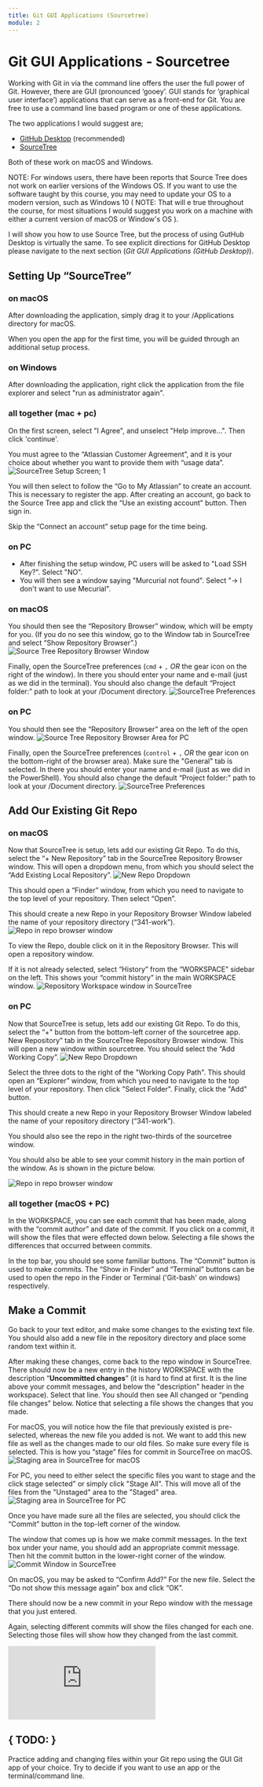 ```yaml
---
title: Git GUI Applications (Sourcetree)
module: 2
---
```


# Git GUI Applications - Sourcetree

Working with Git in via the command line offers the user the full power of Git. However, there are GUI (pronounced ‘gooey’. GUI stands for ‘graphical user interface’) applications that can serve as a front-end for Git. You are free to use a command line based program or one of these applications.

The two applications I would suggest are;

- [GitHub Desktop](https://desktop.github.com) (recommended)
- [SourceTree](https://www.sourcetreeapp.com) 


Both of these work on macOS and Windows.

NOTE: For windows users, there have been reports that Source Tree does not work on earlier versions of the Windows OS. If you want to use the software taught by this course, you may need to update your OS to a modern version, such as Windows 10 ( NOTE: That will e true throughout the course, for most situations I would suggest you work on a machine with either a current version of macOS or Window's OS ).


I will show you how to use Source Tree, but the process of using GutHub Desktop is virtually the same. To see explicit directions for GitHub Desktop please navigate to the next section (_Git GUI Applications (GitHub Desktop)_).

## Setting Up “SourceTree”

### on macOS

After downloading the application, simply drag it to your /Applications directory for macOS.

When you open the app for the first time, you will be guided through an additional setup process.

### on Windows

After downloading the application, right click the application from the file explorer and select "run as administrator again".

### all together (mac + pc)

On the first screen, select "I Agree", and unselect "Help improve...". Then click 'continue'.

You must agree to the “Atlassian Customer Agreement”, and it is your choice about whether you want to provide them with “usage data”.
![SourceTree Setup Screen; 1](../imgs/st_setup_1.jpg)

You will then select to follow the “Go to My Atlassian” to create an account. This is necessary to register the app. After creating an account, go back to the Source Tree app and click the “Use an existing account” button. Then sign in.

Skip the “Connect an account” setup page for the time being.

### on PC

- After finishing the setup window, PC users will be asked to "Load SSH Key?". Select "NO".
- You will then see a window saying "Murcurial not found". Select "-> I don't want to use Mecurial".


### on macOS

You should then see the “Repository Browser” window, which will be empty for you. (If you do no see this window, go to the Window tab in SourceTree and select “Show Repository Browser”.)
![Source Tree Repository Browser Window](../imgs/st_setup_2.jpg)

Finally, open the SourceTree preferences (`cmd` + `,` _OR_ the gear icon on the right of the window). In there you should enter your name and e-mail (just as we did in the terminal). You should also change the default “Project folder:” path to look at your /Document directory.
![SourceTree Preferences](../imgs/st_setup_3.jpg)

### on PC

You should then see the “Repository Browser” area on the left of the open window.
![Source Tree Repository Browser Area for PC](../imgs/pc_repo_browser.png)

Finally, open the SourceTree preferences (`control` + `,` _OR_ the gear icon on the bottom-right of the browser area). Make sure the "General" tab is selected. In there you should enter your name and e-mail (just as we did in the PowerShell). You should also change the default “Project folder:” path to look at your /Document directory.
![SourceTree Preferences](../imgs/st_setup_3_pc.png)





## Add Our Existing Git Repo

### on macOS

Now that SourceTree is setup, lets add our existing Git Repo. To do this, select the “+ New Repository” tab in the SourceTree Repository Browser window. This will open a dropdown menu, from which you should select the “Add Existing Local Repository”.
![New Repo Dropdown](../imgs/st_addRepo.jpg)

This should open a “Finder” window, from which you need to navigate to the top level of your repository. Then select “Open”.

This should create a new Repo in your Repository Browser Window labeled the name of your repository directory (“341-work”).
![Repo in repo browser window](../imgs/st_addRepo2.jpg)

To view the Repo, double click on it in the Repository Browser. This will open a repository window.

If it is not already selected, select “History” from the “WORKSPACE” sidebar on the left. This shows your “commit history” in the main WORKSPACE window.
![Repository Workspace window in SourceTree](../imgs/st_repo1.jpg)


### on PC

Now that SourceTree is setup, lets add our existing Git Repo. To do this, select the “+" button from the bottom-left corner of the sourcetree app. New Repository” tab in the SourceTree Repository Browser window. This will open a new window within sourcetree. You should select the “Add Working Copy”.
![New Repo Dropdown](../imgs/st_addRepo_PC.png)

Select the three dots to the right of the "Working Copy Path". This should open an “Explorer” window, from which you need to navigate to the top level of your repository. Then click "Select Folder". Finally, click the "Add" button.

This should create a new Repo in your Repository Browser Window labeled the name of your repository directory (“341-work”).

You should also see the repo in the right two-thirds of the sourcetree window.

You should also be able to see your commit history in the main portion of the window. As is shown in the picture below.

![Repo in repo browser window](../imgs/st_addRepo2_PC.png)


### all together (macOS + PC)

In the WORKSPACE, you can see each commit that has been made, along with the “commit author” and date of the commit. If you click on a commit, it will show the files that were effected down below. Selecting a file shows the differences that occurred between commits.

In the top bar, you should see some familiar buttons. The “Commit” button is used to make commits. The “Show in Finder” and “Terminal” buttons can be used to open the repo in the Finder or Terminal ('Git-bash' on windows) respectively.

## Make a Commit
Go back to your text editor, and make some changes to the existing text file. You should also add a new file in the repository directory and place some random text within it.

After making these changes, come back to the repo window in SourceTree. There should now be a new entry in the history WORKSPACE with the description “**Uncommitted changes**” (it is hard to find at first. It is the line above your commit messages, and below the "description" header in the workspace). Select that line. You should then see All changed or “pending file changes” below. Notice that selecting a file shows the changes that you made.

For macOS, you will notice how the file that previously existed is pre-selected, whereas the new file you added is not. We want to add this new file as well as the changes made to our old files. So make sure every file is selected. This is how you “stage” files for commit in SourceTree on macOS.
![Staging area in SourceTree for macOS](../imgs/st_repo2.jpg)

For PC, you need to either select the specific files you want to stage and the click stage selected" or simply click "Stage All". This will move all of the files from the "Unstaged" area to the "Staged" area.
![Staging area in SourceTree for PC](../imgs/st_repo2_PC.png)

Once you have made sure all the files are selected, you should click the “Commit” button in the top-left corner of the window.

The window that comes up is how we make commit messages. In the text box under your name, you should add an appropriate commit message. Then hit the commit button in the lower-right corner of the window.
![Commit Window in SourceTree](../imgs/st_repo3.jpg)

On macOS, you may be asked to “Confirm Add?” For the new file. Select the “Do not show this message again” box and click “OK”.

There should now be a new commit in your Repo window with the message that you just entered.

Again, selecting different commits will show the files changed for each one. Selecting those files will show how they changed from the last commit.


<div class="embed-responsive embed-responsive-16by9"><iframe class="embed-responsive-item" src="https://www.youtube.com/embed/s0iPveZHsfA" frameborder="0" allowfullscreen></iframe></div>


## { TODO: }

Practice adding and changing files within your Git repo using the GUI Git app of your choice. Try to decide if you want to use an app or the terminal/command line.
